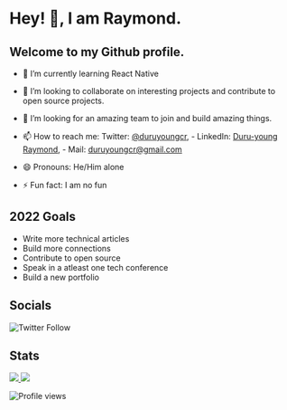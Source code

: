 <!-- [![Header](https://github.com/duruyoungcr/duruyoungcr/blob/main/readme_header_fixed.png#full "Header")](https://dycr.dev/)
 -->
# Hey! 👋, I am Raymond.

## Welcome to my Github profile.

- 🌱 I’m currently learning React Native

- 👯 I’m looking to collaborate on interesting projects and contribute to open source projects.

- 🤔 I’m looking for an amazing team to join and build amazing things. 

- 📫 How to reach me: Twitter: [@duruyoungcr](https://twitter.com/duruyoungcr), - LinkedIn: [Duru-young Raymond](https://www.linkedin.com/in/duruyoungcr), - Mail: duruyoungcr@gmail.com

- 😄 Pronouns: He/Him alone

- ⚡ Fun fact: I am no fun

## 2022 Goals 

- Write more technical articles
- Build more connections
- Contribute to open source
- Speak in a atleast one tech conference
- Build a new portfolio



## Socials

![Twitter Follow](https://img.shields.io/twitter/follow/duruyoungcr?label=Follow%20me&style=social)


## Stats

<div>
  <a href="/" align="left">
    <img src="https://github-readme-stats.vercel.app/api/top-langs/?username=duruyoungcr&text_color=586069&layout=compact&hide_border=true&bg_color=fff&title_color=0366d6&count_private=true&include_all_commits=true" />
  </a>

  <a href="/" align="right">
    <img src="https://github-readme-stats.vercel.app/api?username=duruyoungcr&count_private=true&show_icons=true&icon_color=222&title_color=0366d6&text_color=586069&bg_color=fff&hide=issues&hide_border=true&include_all_commits=true" />
  </a>
</div>

![Profile views](https://gpvc.arturio.dev/duruyoungcr)

